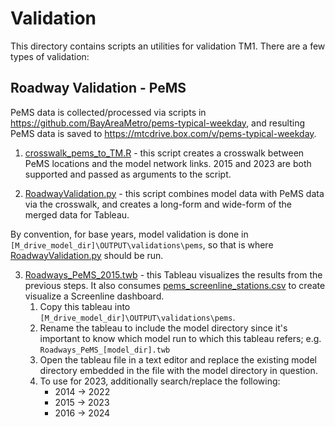 
# Validation

This directory contains scripts an utilities for validation TM1.  There are a few types of validation:

## Roadway Validation - PeMS

PeMS data is collected/processed via scripts in https://github.com/BayAreaMetro/pems-typical-weekday, and resulting PeMS data is saved to https://mtcdrive.box.com/v/pems-typical-weekday. 


1. [crosswalk_pems_to_TM.R](crosswalk_pems_to_TM.R) - this script creates a crosswalk between PeMS locations and the model network links. 2015 and 2023 are both supported and passed as arguments to the script.

2. [RoadwayValidation.py](RoadwayValidation.py) - this script combines model data with PeMS data via the crosswalk, and creates a long-form and wide-form of the merged data for Tableau.

By convention, for base years, model validation is done in `[M_drive_model_dir]\OUTPUT\validations\pems`, so that is where [RoadwayValidation.py](RoadwayValidation.py) should be run.

3. [Roadways_PeMS_2015.twb](Roadways_PeMS_2015.twb) - this Tableau visualizes the results from the previous steps.  It also consumes [pems_screenline_stations.csv](pems_screenline_stations.csv) to create visualize a Screenline dashboard.
   1. Copy this tableau into `[M_drive_model_dir]\OUTPUT\validations\pems`.
   2. Rename the tableau to include the model directory since it's important to know which model run to which this tableau refers; e.g. `Roadways_PeMS_[model_dir].twb`
   3. Open the tableau file in a text editor and replace the existing model directory embedded in the file with the model directory in question.
   4. To use for 2023, additionally search/replace the following:
      * 2014 -> 2022
      * 2015 -> 2023
      * 2016 -> 2024
